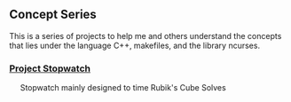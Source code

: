## Concept Series
This is a series of projects to help me and others understand the concepts  <br />
that lies under the language C++, makefiles, and the library ncurses.	<br />

### [Project Stopwatch](https://github.com/azimex/Stopwatch)
&nbsp;&nbsp;&nbsp;&nbsp;&nbsp;Stopwatch mainly designed to time Rubik's Cube Solves

	
